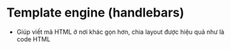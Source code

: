 # Template engine (handlebars)

- Giúp viết mã HTML ở nơi khác gọn hơn, chia layout được hiệu quả như là code HTML
